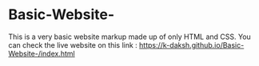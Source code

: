# Basic-Website-
This is a very basic website markup made up of only HTML and CSS.
You can check the live website on this link :
https://k-daksh.github.io/Basic-Website-/index.html
